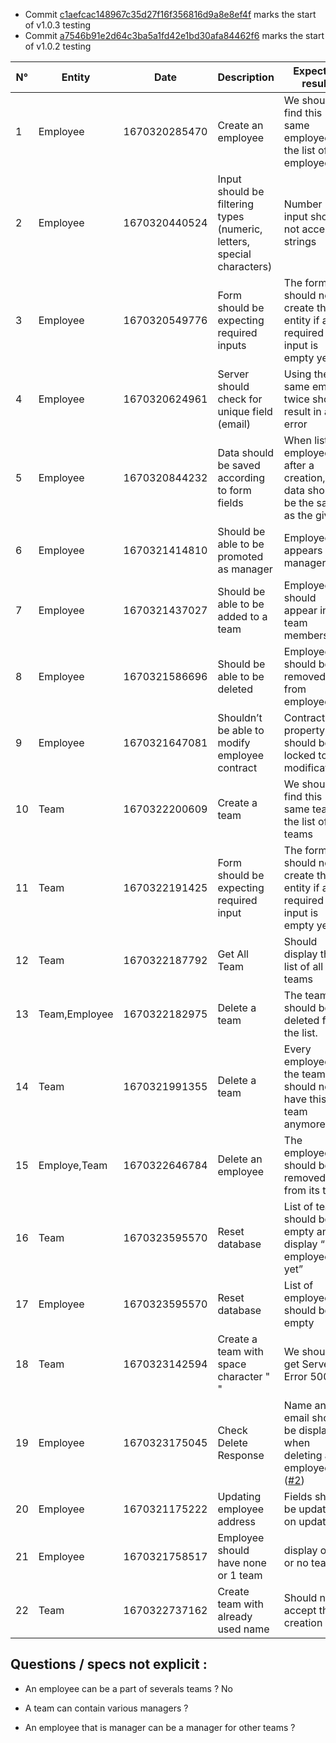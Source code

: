 - Commit [c1aefcac148967c35d27f16f356816d9a8e8ef4f](https://github.com/azerpas/efrei-2023-st2-tst-prj-i/tree/c1aefcac148967c35d27f16f356816d9a8e8ef4f) marks the start of v1.0.3 testing
- Commit [a7546b91e2d64c3ba5a1fd42e1bd30afa84462f6](https://github.com/azerpas/efrei-2023-st2-tst-prj-i/tree/a7546b91e2d64c3ba5a1fd42e1bd30afa84462f6) marks the start of v1.0.2 testing

| N° | Entity        | Date | Description                                                            | Expected result                                                               | Validated                                  |
| -- | ------------- | ---- | ---------------------------------------------------------------------- | ----------------------------------------------------------------------------- | ------------------------------------------ |
| 1  | Employee      |   1670320285470   | Create an employee                                                     | We should find this same employee in the list of employees.                   | Yes                                        |
| 2  | Employee      |   1670320440524   | Input should be filtering types (numeric, letters, special characters) | Number input should not accept strings                                        | No (Zip code field accept negative values) (https://github.com/azerpas/efrei-2023-st2-tst-prj-i/issues/11) |
| 3  | Employee      |   1670320549776   | Form should be expecting required inputs                               | The form should not create the entity if a required input is empty yet.       | Yes                                        |
| 4  | Employee      |   1670320624961   | Server should check for unique field (email)                           | Using the same email twice should result in an error                          | No (should not be accepted) (https://github.com/azerpas/efrei-2023-st2-tst-prj-i/issues/13)               |
| 5  | Employee      |   1670320844232   | Data should be saved according to form fields                          | When listing employees after a creation, data should be the same as the given |  Yes                                          |
| 6  | Employee      |   1670321414810   | Should be able to be promoted as manager                               | Employee appears as manager                                                   | Yes                                        |
| 7  | Employee      |   1670321437027   | Should be able to be added to a team                                   | Employee should appear in team members list                                   | Yes                                        |
| 8  | Employee      |   1670321586696   | Should be able to be deleted                                           | Employee should be removed from employee list                                 | Yes                                          |
| 9  | Employee      |   1670321647081   | Shouldn’t be able to modify employee contract                          | Contract property should be locked to modifications                           |  No: the contract readonly date property can be modified if we modify the HTML    (https://github.com/azerpas/efrei-2023-st2-tst-prj-i/issues/14)                                      |
| 10 | Team   |   1670322200609   | Create a team                                                                 | We should find this same team in the list of teams                            |   Yes                                         |
| 11 | Team          |   1670322191425   | Form should be expecting required input                                | The form should not create the entity if a required input is empty yet        |  No          (https://github.com/azerpas/efrei-2023-st2-tst-prj-i/issues/1)                                 |
| 12 | Team      |   1670322187792   |   Get All Team                                                             | Should display the list of all the teams                          |          Yes                                  |
| 13 | Team,Employee |   1670322182975   | Delete a team                                                          | The team should be deleted from the list.                                     |   Yes                                         |
| 14 | Team          |   1670321991355   | Delete a team                                                          | Every employees of the team should not have this team anymore.                |  No, the employee belonging to the team is getting deleted also    (https://github.com/azerpas/efrei-2023-st2-tst-prj-i/issues/15)                                      |
| 15 | Employe,Team  |  1670322646784   | Delete an employee                                                     | The employee should be removed from its team                             |    Yes                                        |
| 16 | Team          |  1670323595570      | Reset database                                                         | List of team should be empty and display “No employees yet”                   |         Yes                                   |
| 17 | Employee      |  1670323595570      | Reset database                                                         | List of employee should be empty                                              |         Yes                                   |
| 18 | Team   |   1670323142594   | Create a team with space character " "                                        | We shouldn't get Server Error 500                           |   No (Fail with Server Error 500)  (https://github.com/azerpas/efrei-2023-st2-tst-prj-i/issues/1)                |
| 19 | Employee  |   1670323175045   |   Check Delete Response            |      Name and email should be display when deleting an employee ([#2](https://github.com/azerpas/efrei-2023-st2-tst-prj-i/issues/2))                            |   Yes                                         |
| 20 | Employee | 1670321175222 | Updating employee address | Fields should be updated on update | No (https://github.com/azerpas/efrei-2023-st2-tst-prj-i/issues/16)|
| 21 | Employee | 1670321758517 | Employee should have none or 1 team | display one or no team | Yes |
| 22  | Team          | 1670322737162 | Create team with already used name                                     | Should not accept the creation | Yes |

## Questions / specs not explicit : 

- An employee can be a part of severals teams ? No

- A team can contain various managers ?

- An employee that is manager can be a manager for other teams ? 

 
